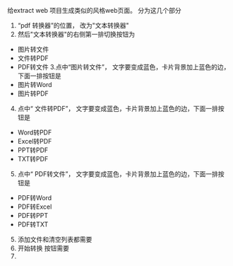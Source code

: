  给extract web 项目生成类似的风格web页面。 分为这几个部分
1.  “pdf 转换器”的位置， 改为"文本转换器"
2. 然后"文本转换器"的右侧第一排切换按钮为 
- 图片转文件
- 文件转PDF
- PDF转文件
3.点中“图片转文件”， 文字要变成蓝色，卡片背景加上蓝色的边，下面一排按钮是
- 图片转Word
- 图片转PDF
4. 点中“ 文件转PDF”， 文字要变成蓝色，卡片背景加上蓝色的边，下面一排按钮是
- Word转PDF
- Excel转PDF
- PPT转PDF
- TXT转PDF
5. 点中“  PDF转文件”， 文字要变成蓝色，卡片背景加上蓝色的边，下面一排按钮是
- PDF转Word
- PDF转Excel
- PDF转PPT
- PDF转TXT

5. 添加文件和清空列表都需要
6. 开始转换 按钮需要
7. 




